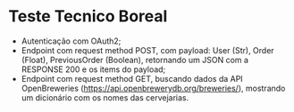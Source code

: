 # Teste Tecnico Boreal

- Autenticação com OAuth2;
- Endpoint com request method POST, com payload: User (Str), Order (Float), PreviousOrder (Boolean), retornando um JSON com a RESPONSE 200 e os items do payload;
- Endpoint com request method GET, buscando dados da API OpenBreweries (https://api.openbrewerydb.org/breweries/), mostrando um dicionário com os nomes das cervejarias.
